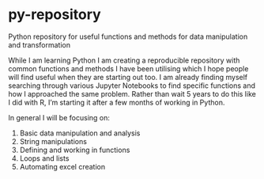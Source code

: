 # py-repository
Python repository for useful functions and methods for data manipulation and transformation

While I am learning Python I am creating a reproducible repository with common functions and methods I have been utilising which I hope people will find useful when they are starting out too.
I am already finding myself searching through various Jupyter Notebooks to find specific functions and how I approached the same problem. Rather than wait 5 years to do this like I did with R, I’m starting it after a few months of working in Python.

In general I will be focusing on:

1. Basic data manipulation and analysis
2. String manipulations
3. Defining and working in functions
4. Loops and lists
5. Automating excel creation
